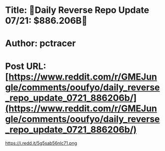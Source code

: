 # Title: 🔴Daily Reverse Repo Update 07/21: $886.206B🔴
# Author: pctracer
# Post URL: [https://www.reddit.com/r/GMEJungle/comments/ooufyo/daily_reverse_repo_update_0721_886206b/](https://www.reddit.com/r/GMEJungle/comments/ooufyo/daily_reverse_repo_update_0721_886206b/)


https://i.redd.it/5g5sab56nlc71.png